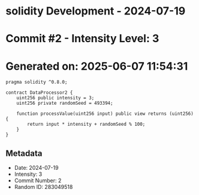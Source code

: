 ﻿# solidity Development - 2024-07-19
# Commit #2 - Intensity Level: 3
# Generated on: 2025-06-07 11:54:31
```solidity
pragma solidity ^0.8.0;

contract DataProcessor2 {
    uint256 public intensity = 3;
    uint256 private randomSeed = 493394;

    function processValue(uint256 input) public view returns (uint256) {
        return input * intensity + randomSeed % 100;
    }
}
```
## Metadata
- Date: 2024-07-19
- Intensity: 3
- Commit Number: 2
- Random ID: 283049518
